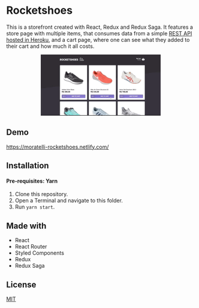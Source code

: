 # Rocketshoes

This is a storefront created with React, Redux and Redux Saga. It features a store page with multiple items, that consumes data from a simple [REST API hosted in Heroku](https://moratelli-rocketshoes-api.herokuapp.com/), and a cart page, where one can see what they added to their cart and how much it all costs.

<p align="center">
  <img src="./rocketshoes.gif">
</p>

## Demo

https://moratelli-rocketshoes.netlify.com/

## Installation

#### Pre-requisites: Yarn

1. Clone this repository.
2. Open a Terminal and navigate to this folder.
3. Run `yarn start`.

## Made with

- React
- React Router
- Styled Components
- Redux
- Redux Saga

## License

[MIT](https://choosealicense.com/licenses/mit/)
